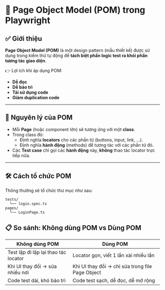 # 🎯 Page Object Model (POM) trong Playwright

## ✅ Giới thiệu

**Page Object Model (POM)** là một design pattern (mẫu thiết kế) được sử dụng trong kiểm thử tự động để **tách biệt phần logic test ra khỏi phần tương tác giao diện**.

👉 Lợi ích khi áp dụng POM:

- **Dễ đọc**
- **Dễ bảo trì**
- **Tái sử dụng code**
- **Giảm duplication code**

---

## 🧠 Nguyên lý của POM

- Mỗi **Page** (hoặc component lớn) sẽ tương ứng với một **class**.
- Trong class đó:
  - Định nghĩa **locators** cho các phần tử (buttons, input, link, ...).
  - Định nghĩa **hành động** (methods) để tương tác với các phần tử đó.
- Các **Test case** chỉ gọi các **hành động** này, **không** thao tác locator trực tiếp nữa.

---

## 🛠 Cách tổ chức POM

Thông thường sẽ tổ chức thư mục như sau:

```
tests/
  └── login.spec.ts
pages/
  └── LoginPage.ts
```

## 📋 So sánh: Không dùng POM vs Dùng POM
| Không dùng POM                                | Dùng POM                                         |
|------------------------------------------------|--------------------------------------------------|
| Test lặp đi lặp lại thao tác locator           | Locator gọn, viết 1 lần xài nhiều lần             |
| Khi UI thay đổi -> sửa nhiều nơi               | Khi UI thay đổi -> chỉ sửa trong file Page Object |
| Code test dài, khó bảo trì                     | Code test sạch, dễ đọc, dễ mở rộng                |

